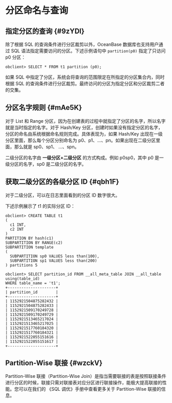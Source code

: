 分区命名与查询 
============================



指定分区的查询 {#9zYDl}
----------------

除了根据 SQL 的查询条件进行分区裁剪以外，OceanBase 数据库也支持用户通过 SQL 语法指定需要访问的分区。下述示例语句中 `partition(p0)` 指定了只访问 p0 分区：

    obclient> SELECT * FROM t1 partition (p0);



如果 SQL 中指定了分区，系统会将查询的范围限定在所指定的分区集合内，同时根据 SQL 的查询条件进行分区裁剪。最终访问的分区为指定分区和分区裁剪二者的交集。

分区名字规则 {#mAe5K}
---------------

对于 List 和 Range 分区，因为在创建表的过程中就指定了分区的名字，所以名字就是当时指定的名字。对于 Hash/Key 分区，创建时如果没有指定分区的名字，分区的命名由系统根据命名规则完成。具体表现为，如果 Hash/Key 出现在一级分区里面，那么每个分区分别命名为 p0、p1、...、pn。如果出现在二级分区里面，那么就是 sp0、sp1、 ...、spn。

二级分区的名字由 **一级分区+二级分区** 的方式构成。例如 p0sp0，其中 p0 是一级分区的名字，sp0 是二级分区的名字。

获取二级分区的各级分区 ID {#qbh1F}
-----------------------

对于二级分区，可以在日志里面看到的分区 ID 数字很大。

下述示例展示了 t1 的实际分区 ID：

    obclient> CREATE TABLE t1
    (
      c1 INT,
      c2 INT
    )
    PARTITION BY hash(c1)
    SUBPARTITION BY RANGE(c2)
    SUBPARTITION template
    (
      SUBPARTITION sp0 VALUES less than(100),
      SUBPARTITION sp1 VALUES less than(200)
    ) partitions 5
    
    obclient> SELECT partition_id FROM __all_meta_table JOIN __all_table using(table_id) 
    WHERE table_name = 't1';
    +---------------------+
    | partition_id        |
    +---------------------+
    | 1152921504875282432 |
    | 1152921504875282433 |
    | 1152921509170249728 |
    | 1152921509170249729 |
    | 1152921513465217024 |
    | 1152921513465217025 |
    | 1152921517760184320 |
    | 1152921517760184321 |
    | 1152921522055151616 |
    | 1152921522055151617 |
    +---------------------+



Partition-Wise 联接 {#wzckV}
--------------------------

Partition-Wise 联接（Partition-Wise Join）是指当需要联接的表是按照联接条件进行分区的时候，联接只需对联接表对应分区进行联接操作，能极大提高联接的性能。您可以在我们的 《SQL 调优》手册中查看更多关于 Partition-Wise 联接的信息。
